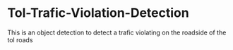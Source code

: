 # Tol-Trafic-Violation-Detection
This is an object detection to detect a trafic violating on the roadside of the tol roads
